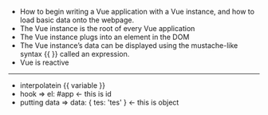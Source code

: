 - How to begin writing a Vue application with a Vue instance, and how to load basic data onto the webpage.
- The Vue instance is the root of every Vue application
- The Vue instance plugs into an element in the DOM
- The Vue instance’s data can be displayed using the mustache-like syntax {{ }} called an expression.
- Vue is reactive
---
- interpolatein {{ variable }}
- hook => el: #app <- this is id
- putting data => data: { tes: 'tes' } <- this is object
